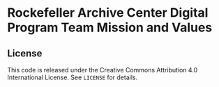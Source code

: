 # Rockefeller Archive Center Digital Program Team Mission and Values

## License

This code is released under the Creative Commons Attribution 4.0 International License. See `LICENSE` for details.
